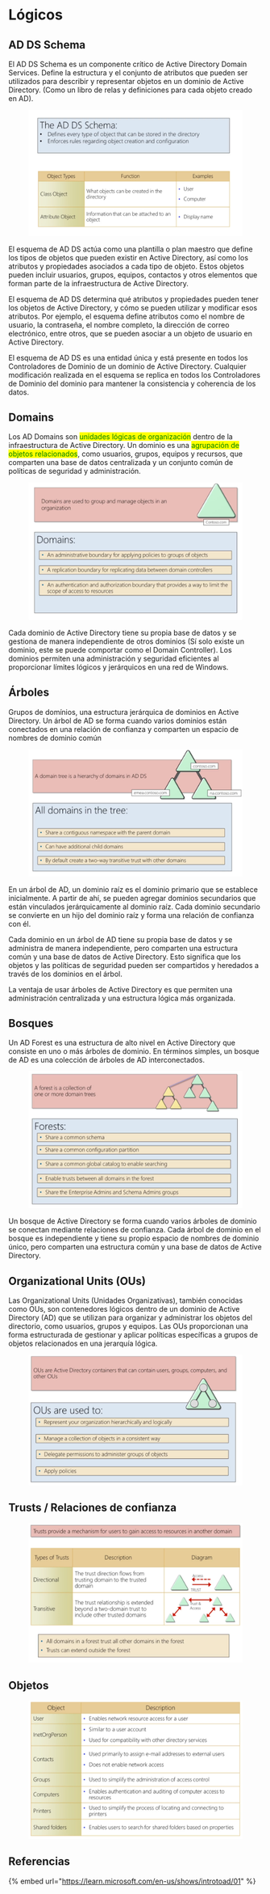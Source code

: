 # Lógicos

## AD DS Schema

El AD DS Schema es un componente crítico de Active Directory Domain Services. Define la estructura y el conjunto de atributos que pueden ser utilizados para describir y representar objetos en un dominio de Active Directory. (Como un libro de relas y definiciones para cada objeto creado en AD).

<figure><img src="../../.gitbook/assets/image (59) (2).png" alt=""><figcaption></figcaption></figure>

El esquema de AD DS actúa como una plantilla o plan maestro que define los tipos de objetos que pueden existir en Active Directory, así como los atributos y propiedades asociados a cada tipo de objeto. Estos objetos pueden incluir usuarios, grupos, equipos, contactos y otros elementos que forman parte de la infraestructura de Active Directory.

El esquema de AD DS determina qué atributos y propiedades pueden tener los objetos de Active Directory, y cómo se pueden utilizar y modificar esos atributos. Por ejemplo, el esquema define atributos como el nombre de usuario, la contraseña, el nombre completo, la dirección de correo electrónico, entre otros, que se pueden asociar a un objeto de usuario en Active Directory.

El esquema de AD DS es una entidad única y está presente en todos los Controladores de Dominio de un dominio de Active Directory. Cualquier modificación realizada en el esquema se replica en todos los Controladores de Dominio del dominio para mantener la consistencia y coherencia de los datos.

## Domains

Los AD Domains son <mark style="color:green;">unidades lógicas de organización</mark> dentro de la infraestructura de Active Directory. Un dominio es una <mark style="color:green;">agrupación de objetos relacionados</mark>, como usuarios, grupos, equipos y recursos, que comparten una base de datos centralizada y un conjunto común de políticas de seguridad y administración.

<figure><img src="../../.gitbook/assets/image (78).png" alt=""><figcaption></figcaption></figure>

Cada dominio de Active Directory tiene su propia base de datos y se gestiona de manera independiente de otros dominios (Sí solo existe un dominio, este se puede comportar como el Domain Controller). Los dominios permiten una administración y seguridad eficientes al proporcionar límites lógicos y jerárquicos en una red de Windows.

## Árboles

Grupos de domínios, una estructura jerárquica de dominios en Active Directory. Un árbol de AD se forma cuando varios dominios están conectados en una relación de confianza y comparten un espacio de nombres de dominio común

<figure><img src="../../.gitbook/assets/image (10).png" alt=""><figcaption></figcaption></figure>

En un árbol de AD, un dominio raíz es el dominio primario que se establece inicialmente. A partir de ahí, se pueden agregar dominios secundarios que están vinculados jerárquicamente al dominio raíz. Cada dominio secundario se convierte en un hijo del dominio raíz y forma una relación de confianza con él.

Cada dominio en un árbol de AD tiene su propia base de datos y se administra de manera independiente, pero comparten una estructura común y una base de datos de Active Directory. Esto significa que los objetos y las políticas de seguridad pueden ser compartidos y heredados a través de los dominios en el árbol.

La ventaja de usar árboles de Active Directory es que permiten una administración centralizada y una estructura lógica más organizada.

## Bosques

Un AD Forest es una estructura de alto nivel en Active Directory que consiste en uno o más árboles de dominio. En términos simples, un bosque de AD es una colección de árboles de AD interconectados.

<figure><img src="../../.gitbook/assets/image (7).png" alt=""><figcaption></figcaption></figure>

Un bosque de Active Directory se forma cuando varios árboles de dominio se conectan mediante relaciones de confianza. Cada árbol de dominio en el bosque es independiente y tiene su propio espacio de nombres de dominio único, pero comparten una estructura común y una base de datos de Active Directory.&#x20;

## Organizational Units (OUs)

Las Organizational Units (Unidades Organizativas), también conocidas como OUs, son contenedores lógicos dentro de un dominio de Active Directory (AD) que se utilizan para organizar y administrar los objetos del directorio, como usuarios, grupos y equipos. Las OUs proporcionan una forma estructurada de gestionar y aplicar políticas específicas a grupos de objetos relacionados en una jerarquía lógica.

<figure><img src="../../.gitbook/assets/image (26).png" alt=""><figcaption></figcaption></figure>

## Trusts / Relaciones de confianza

<figure><img src="../../.gitbook/assets/image (22).png" alt=""><figcaption></figcaption></figure>

## Objetos

<figure><img src="../../.gitbook/assets/image (29).png" alt=""><figcaption></figcaption></figure>

## Referencias

{% embed url="https://learn.microsoft.com/en-us/shows/introtoad/01" %}
